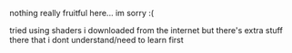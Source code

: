 nothing really fruitful here... im sorry :(

tried using shaders i downloaded from the internet but there's extra stuff there that i dont understand/need to learn first

